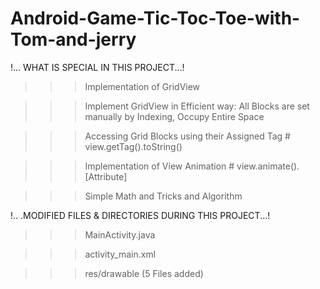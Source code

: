 # Android-Game-Tic-Toc-Toe-with-Tom-and-jerry

!... WHAT IS SPECIAL IN THIS PROJECT...!

>>> Implementation of GridView

>>> Implement GridView in Efficient way: All Blocks are set manually by Indexing, Occupy Entire Space

>>> Accessing Grid Blocks using their Assigned Tag # view.getTag().toString()

>>> Implementation of View Animation # view.animate().[Attribute]

>>> Simple Math and Tricks and Algorithm

!.. .MODIFIED FILES & DIRECTORIES DURING THIS PROJECT...!

>>> MainActivity.java

>>> activity_main.xml

>>> res/drawable (5 Files added)


